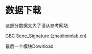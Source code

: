 # 数据下载

这部分数据太大了请从参考网站

[GBC Sene_Signature (zhaoliminlab.cn)](http://zhaoliminlab.cn:8080/GBC/index.jsp)

最后一个模块Download

